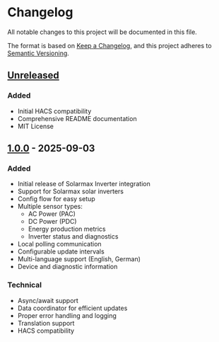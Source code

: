 # Changelog

All notable changes to this project will be documented in this file.

The format is based on [Keep a Changelog](https://keepachangelog.com/en/1.0.0/),
and this project adheres to [Semantic Versioning](https://semver.org/spec/v2.0.0.html).

## [Unreleased]

### Added
- Initial HACS compatibility
- Comprehensive README documentation
- MIT License

## [1.0.0] - 2025-09-03

### Added
- Initial release of Solarmax Inverter integration
- Support for Solarmax solar inverters
- Config flow for easy setup
- Multiple sensor types:
  - AC Power (PAC)
  - DC Power (PDC)
  - Energy production metrics
  - Inverter status and diagnostics
- Local polling communication
- Configurable update intervals
- Multi-language support (English, German)
- Device and diagnostic information

### Technical
- Async/await support
- Data coordinator for efficient updates
- Proper error handling and logging
- Translation support
- HACS compatibility

[Unreleased]: https://github.com/oschick/solarmax-agent/compare/v1.0.0...HEAD
[1.0.0]: https://github.com/oschick/solarmax-agent/releases/tag/v1.0.0
